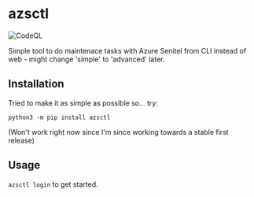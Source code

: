 # azsctl

![CodeQL](https://github.com/FrodeHus/azsctl/workflows/CodeQL/badge.svg)

Simple tool to do maintenace tasks with Azure Senitel from CLI instead of web - might change 'simple' to 'advanced' later.

## Installation

Tried to make it as simple as possible so... try:

`python3 -m pip install azsctl`

(Won't work right now since I'm since working towards a stable first release)

## Usage

`azsctl login` to get started.
